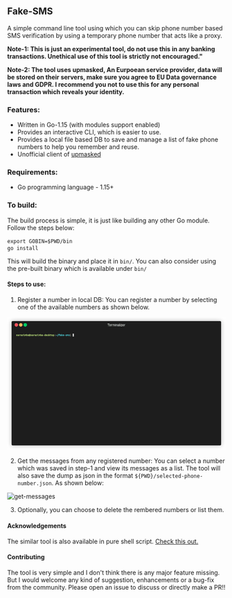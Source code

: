 ## Fake-SMS
A simple command line tool using which you can skip phone number based SMS verification by using a temporary phone number that acts like a proxy.

**Note-1: This is just an experimental tool, do not use this in any banking transactions. Unethical use of this tool is strictly not encouraged."**

**Note-2: The tool uses upmasked, An Eurpoean service provider, data will be stored on their servers, make sure you agree to EU Data governance laws and GDPR. I recommend you not to use this for any personal transaction which reveals your identity.** 

### Features:
* Written in Go-1.15 (with modules support enabled)
* Provides an interactive CLI, which is easier to use.
* Provides a local file based DB to save and manage a list of fake phone numbers to help you remember and reuse.
* Unofficial client of [upmasked](https://upmasked.com)

### Requirements:
* Go programming language - 1.15+

### To build:
The build process is simple, it is just like building any other Go module. Follow the steps below:
```
export GOBIN=$PWD/bin
go install
```
This will build the binary and place it in `bin/`.
You can also consider using the pre-built binary which is available under `bin/`

#### Steps to use:
1. Register a number in local DB:
You can register a number by selecting one of the available numbers as shown below.

![register-number](./gifs/add.gif)

2. Get the messages from any registered number:
You can select a number which was saved in step-1 and view its messages as a list. The tool will also save the dump as json in the format `${PWD}/selected-phone-number.json`. As shown below:

![get-messages]('./gifs/messages.gif)

3. Optionally, you can choose to delete the rembered numbers or list them.

#### Acknowledgements
The similar tool is also available in pure shell script. [Check this out.](https://github.com/sdushantha/tmpsms)

#### Contributing
The tool is very simple and I don't think there is any major feature missing. But I would welcome any kind of suggestion, enhancements or a bug-fix from the community. Please open an issue to discuss or directly make a PR!!